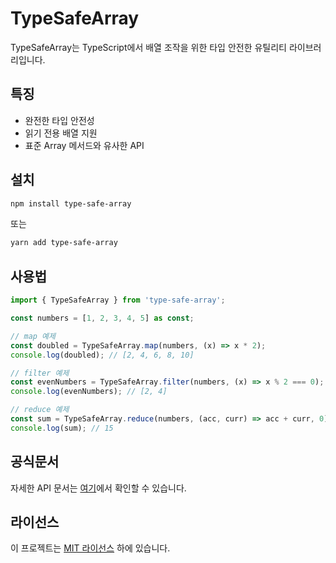 # TypeSafeArray

TypeSafeArray는 TypeScript에서 배열 조작을 위한 타입 안전한 유틸리티 라이브러리입니다.

## 특징

- 완전한 타입 안전성
- 읽기 전용 배열 지원
- 표준 Array 메서드와 유사한 API

## 설치

```bash
npm install type-safe-array
```

또는

```bash
yarn add type-safe-array
```

## 사용법

```typescript
import { TypeSafeArray } from 'type-safe-array';

const numbers = [1, 2, 3, 4, 5] as const;

// map 예제
const doubled = TypeSafeArray.map(numbers, (x) => x * 2);
console.log(doubled); // [2, 4, 6, 8, 10]

// filter 예제
const evenNumbers = TypeSafeArray.filter(numbers, (x) => x % 2 === 0);
console.log(evenNumbers); // [2, 4]

// reduce 예제
const sum = TypeSafeArray.reduce(numbers, (acc, curr) => acc + curr, 0);
console.log(sum); // 15
```

## 공식문서

자세한 API 문서는 [여기](링크)에서 확인할 수 있습니다.

## 라이선스

이 프로젝트는 [MIT 라이선스](LICENSE) 하에 있습니다.
